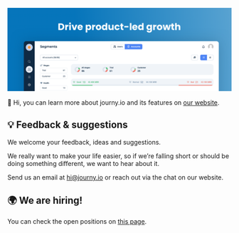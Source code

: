 [![journy.io](https://raw.githubusercontent.com/journy-io/brand/main/githubbanner.png)](https://journy.io/?utm_source=github)

👋 Hi, you can learn more about journy.io and its features on [our website](https://www.journy.io?utm_source=github).

## 💡 Feedback & suggestions

We welcome your feedback, ideas and suggestions.

We really want to make your life easier, so if we’re falling short or should be doing something different, we want to hear about it.

Send us an email at hi@journy.io or reach out via the chat on our website.

## 🌍 We are hiring!

You can check the open positions on [this page](https://angel.co/company/journy-io/jobs).

